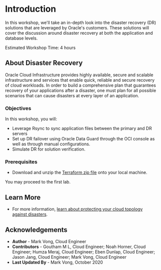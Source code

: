 # Introduction

In this workshop, we'll take an in-depth look into the disaster recovery (DR) solutions that are leveraged by Oracle's customers. These solutions will cover the discussion around disaster recovery at both the application and database levels.

Estimated Workshop Time: 4 hours

## About Disaster Recovery

Oracle Cloud Infrastructure provides highly available, secure and scalable infrastructure and services that enable quick, reliable and secure recovery of cloud workloads. In order to build a comprehensive plan that guarantees recovery of your applications after a disaster, one must plan for all possible scenarios that can cause disasters at every layer of an application.

### **Objectives**
In this workshop, you will:
- Leverage Rsync to sync application files between the primary and DR servers
- Set up DR failover using Oracle Data Guard through the OCI console as well as through manual configurations.
- Simulate DR for solution verification.

### Prerequisites 

* Download and unzip the [Terraform zip file](https://objectstorage.us-ashburn-1.oraclecloud.com/p/Ij4BCDvghu2pXwRZuCKcRDnDeAGxl3SR7luuCBu-TH1KWb8GIwG2bVygEpOoaTGY/n/c4u03/b/data-management-library-files/o/resource-manager-bin.zip) onto your local machine.

You may proceed to the first lab.

## Learn More
* For more information, [learn about protecting your cloud topology against disasters](https://docs.oracle.com/en/solutions/design-dr/#GUID-F3CA0932-0DF5-4829-B790-4AEC18F67505).

## Acknowledgements
* **Author** - Mark Vong, Cloud Engineer
* **Contributors** -  Goutham M L, Cloud Engineer; Noah Horner, Cloud Engineer; Humza Meraj, Cloud Engineer; Eben Dunlap, Cloud Engineer; Jason Jang, Cloud Engineer; Mark Vong, Cloud Engineer
* **Last Updated By** - Mark Vong, October 2020

